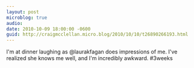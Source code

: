 ```yaml
---
layout: post
microblog: true
audio: 
date: 2010-10-09 18:00:00 -0600
guid: http://craigmcclellan.micro.blog/2010/10/10/t26890266193.html
---
```

I'm at dinner laughing as @laurakfagan does impressions of me. I've realized she knows me well, and I'm incredibly awkward. #3weeks
